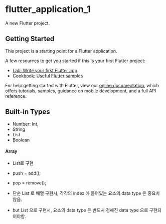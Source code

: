 # flutter_application_1

A new Flutter project.

## Getting Started

This project is a starting point for a Flutter application.

A few resources to get you started if this is your first Flutter project:

- [Lab: Write your first Flutter app](https://flutter.dev/docs/get-started/codelab)
- [Cookbook: Useful Flutter samples](https://flutter.dev/docs/cookbook)

For help getting started with Flutter, view our
[online documentation](https://flutter.dev/docs), which offers tutorials,
samples, guidance on mobile development, and a full API reference.


## Built-in Types

- Number: Int, 
- String
- List
- Boolean


#### Array

- List로 구현
- push = add();
- pop = remove();

- 단순 List 로 배열 구현시, 각각의 index 에 들어있는 요소의 data type 은 중요치 않음.
- but List<String> 으로 구현시, 요소의 data type 은 반드시 정해진 data type 으로 구현되어야함.

 